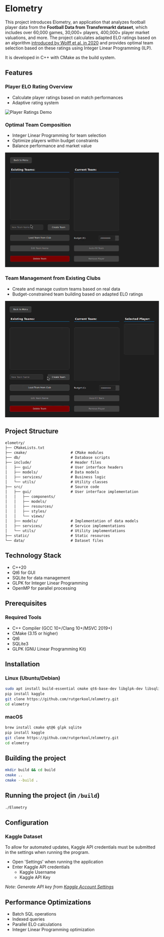# Elometry

This project introduces Elometry, an application that analyzes football player data from the **Football Data from Transfermarkt dataset**, which includes over 60,000 games, 30,000+ players, 400,000+ player market valuations, and more. The project calculates adapted ELO ratings based on an algorithm [introduced by Wolff et al. in 2020](https://www.researchgate.net/publication/346383793_A_football_player_rating_system) and provides optimal team selection based on these ratings using Integer Linear Programming (ILP).

It is developed in C++ with CMake as the build system. 

## **Features**

### Player ELO Rating Overview
- Calculate player ratings based on match performances
- Adaptive rating system


![Player Ratings Demo](img/player-list.gif)

### Optimal Team Composition
- Integer Linear Programming for team selection
- Optimize players within budget constraints
- Balance performance and market value

![Team Optimization Demo](img/team-manager-view-new.gif)

### Team Management from Existing Clubs
- Create and manage custom teams based on real data
- Budget-constrained team building based on adapted ELO ratings

![Team Management Demo](img/team-manager-view-existing.gif)

## **Project Structure**
```
elometry/
├── CMakeLists.txt
├── cmake/                    # CMake modules
├── db/                       # Database scripts
├── include/                  # Header files
│   ├── gui/                  # User interface headers
│   ├── models/               # Data models
│   ├── services/             # Business logic
│   └── utils/                # Utility classes
├── src/                      # Source code
│   ├── gui/                  # User interface implementation
│   │   ├── components/
│   │   ├── models/
│   │   ├── resources/
│   │   ├── styles/
│   │   └── views/
│   ├── models/               # Implementation of data models
│   ├── services/             # Service implementations
│   └── utils/                # Utility implementations
├── static/                   # Static resources
└── data/                     # Dataset files
```

## **Technology Stack**
- C++20
- Qt6 for GUI
- SQLite for data management
- GLPK for Integer Linear Programming
- OpenMP for parallel processing

## **Prerequisites**

### **Required Tools**
- C++ Compiler (GCC 10+/Clang 10+/MSVC 2019+)
- CMake (3.15 or higher)
- Qt6
- SQLite3
- GLPK (GNU Linear Programming Kit)

## **Installation**
### **Linux (Ubuntu/Debian)**
```bash
sudo apt install build-essential cmake qt6-base-dev libglpk-dev libsqlite3-dev
pip install kaggle
git clone https://github.com/rutgerkool/elometry.git
cd elometry
```

### **macOS**
```bash
brew install cmake qt@6 glpk sqlite
pip install kaggle
git clone https://github.com/rutgerkool/elometry.git
cd elometry
```

## **Building the project**

```bash
mkdir build && cd build
cmake ..
cmake --build .
```

## **Running the project (in `/build`)**

```bash
./Elometry
```

## **Configuration**

### **Kaggle Dataset**
To allow for automated updates, Kaggle API credentials must be submitted in the settings when running the program. 
- Open 'Settings' when running the application
- Enter Kaggle API credentials
  - Kaggle Username
  - Kaggle API Key

*Note: Generate API key from [Kaggle Account Settings](https://www.kaggle.com/)*

## **Performance Optimizations**
- Batch SQL operations
- Indexed queries
- Parallel ELO calculations
- Integer Linear Programming optimization
